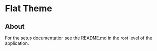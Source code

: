 # Flat Theme

## About
For the setup documentation see the README.md in the root level of the application.
